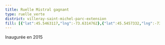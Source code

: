 ```yaml
---
title: Ruelle Mistral gagnant
type: ruelle_verte
district: villeray-saint-michel-parc-extension
fill: [{"lat":45.5463117,"lng":-73.6314762},{"lat":45.5457332,"lng":-73.6293733}]
---
```


Inaugurée en 2015